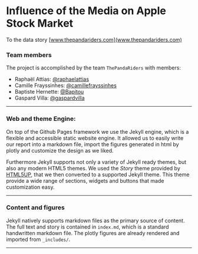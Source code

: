 # Influence of the Media on Apple Stock Market

To the data story [www.thepandariders.com](www.thepandariders.com)

### Team members
The project is accomplished by the team `ThePandaRiders` with members:

- Raphaël Attias: [@raphaelattias](https://github.com/raphaelattias)
- Camille Frayssinhes: [@camillefrayssinhes](https://github.com/camillefrayssinhes)
- Baptiste Hernette: [@Bapitou](https://github.com/Bapitou)
- Gaspard Villa: [@gaspardvilla](https://github.com/gaspardvilla)

***
### Web and theme Engine: 
On top of the Github Pages framework we use the Jekyll engine, which is a flexible and accessible static website engine. It allowed us to easily write our report into a markdown file, import the figures generated in html by plotly and customize the design as we liked.

Furthermore Jekyll supports not only a variety of Jekyll ready themes, but also any modern HTML5 themes. We used the *Story* theme provided by [HTML5UP](https://html5up.net/story), that we then converted to a supported Jekyll theme. This theme provide a wide range of sections, widgets and buttons that made customization easy. 

***

### Content and figures

Jekyll natively supports markdown files as the primary source of content. The full text and story is contained in ```index.md```, which is a standard handwritten markdown file. The plotly figures are already rendered and imported from ```_includes/```. 

***